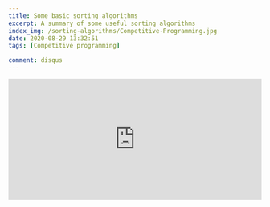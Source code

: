 ```yaml
---
title: Some basic sorting algorithms
excerpt: A summary of some useful sorting algorithms 
index_img: /sorting-algorithms/Competitive-Programming.jpg
date: 2020-08-29 13:32:51
tags: [Competitive programming]

comment: disqus
---
```



<iframe src="https://gitcdn.link/repo/YunfeiZHAO/blog/main/donation_unit/index.html" style="overflow-x:hidden;overflow-y:hidden; border:0xp none #fff; min-height:240px; width:100%;"  frameborder="0" scrolling="no" allowtransparency="true"></iframe>